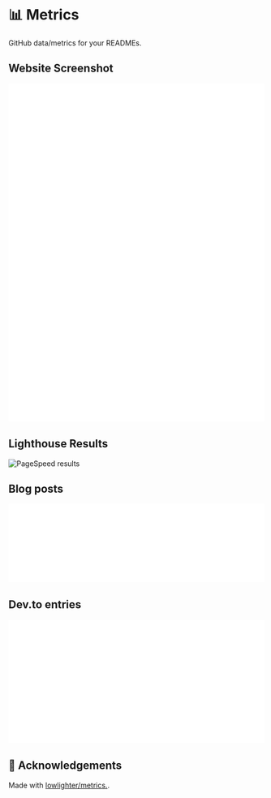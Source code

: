 # 📊 Metrics

GitHub data/metrics for your READMEs.

<!-- ## Full Metrics

![Full Metrics](https://metrics.lecoq.io/semanticdata?template=classic&base.indepth=true&posts=1&isocalendar=1&languages=1&lines=1&introduction=1&activity=1&notable=1&repositories=1&habits=1&stars=1&rss=1&base=header%2C%20activity%2C%20community%2C%20repositories%2C%20metadata&base.indepth=true&base.hireable=false&base.skip=false&repositories.batch=100&repositories.forks=false&repositories.affiliations=owner&isocalendar=false&isocalendar.duration=half-year&languages=false&languages.limit=8&languages.threshold=0%25&languages.other=false&languages.colors=github&languages.sections=most-used&languages.indepth=false&languages.analysis.timeout=15&languages.analysis.timeout.repositories=7.5&languages.categories=markup%2C%20programming&languages.recent.categories=markup%2C%20programming&languages.recent.load=300&languages.recent.days=14&lines=false&lines.sections=base&lines.repositories.limit=4&lines.history.limit=1&lines.delay=0&stars=false&stars.limit=4&habits=false&habits.from=200&habits.days=14&habits.facts=true&habits.charts=false&habits.charts.type=classic&habits.trim=false&habits.languages.limit=8&habits.languages.threshold=0%25&repositories=false&repositories.featured=semanticdata%2C%20mabuya&repositories.pinned=0&repositories.starred=2&repositories.random=0&repositories.order=featured%2C%20pinned%2C%20starred%2C%20random&notable=false&notable.from=organization&notable.repositories=false&notable.indepth=false&notable.types=commit&notable.self=false&activity=false&activity.limit=5&activity.load=300&activity.days=14&activity.visibility=all&activity.timestamps=false&activity.filter=all&introduction=false&introduction.title=true&posts=false&posts.source=dev.to&posts.user=semanticdata&posts.descriptions=true&posts.covers=true&posts.limit=4&rss=false&rss.source=https%3A%2F%2Fdatabase.bearblog.dev%2Ffeed%2F%3Fq%3Dposts&rss.limit=4&config.timezone=America%2FChicago) -->

## Website Screenshot

![website screenshot](metrics.plugin.screenshot.svg)

## Lighthouse Results

![PageSpeed results](https://metrics.lecoq.io/semanticdata?template=classic&base.header=0&base.activity=0&base.community=0&base.repositories=0&base.metadata=0&pagespeed=1&base=header%2C%20activity%2C%20community%2C%20repositories%2C%20metadata&base.indepth=false&base.hireable=false&base.skip=false&pagespeed=false&pagespeed.url=https%3A%2F%2Fmiguelpimentel.do%2F&pagespeed.detailed=false&pagespeed.screenshot=false&pagespeed.pwa=false&config.timezone=America%2FChicago)

## Blog posts

![Metrics](metrics.plugin.rss.svg)

## Dev.to entries

![Dev.to entries](metrics.plugin.dev.to.svg)

## 💜 Acknowledgements

Made with [lowlighter/metrics.](https://github.com/lowlighter/metrics).
